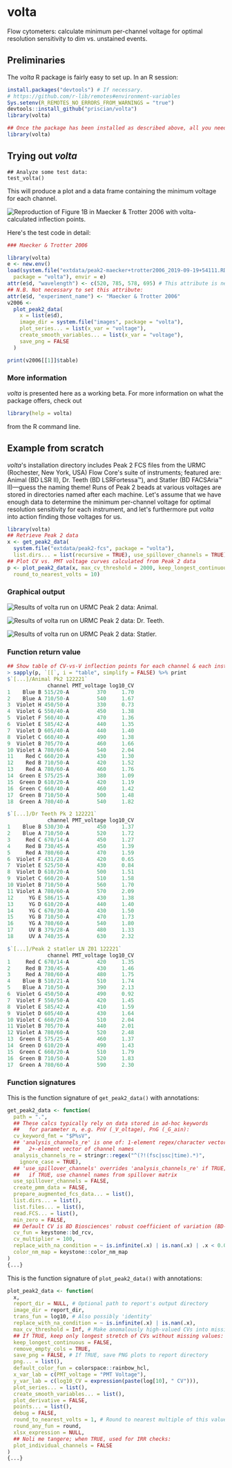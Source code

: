 # volta
Flow cytometers: calculate minimum per-channel voltage for optimal resolution sensitivity to dim vs. unstained events.

## Preliminaries
The *volta* R package is fairly easy to set up. In an R session:
```r
install.packages("devtools") # If necessary.
# https://github.com/r-lib/remotes#environment-variables
Sys.setenv(R_REMOTES_NO_ERRORS_FROM_WARNINGS = "true")
devtools::install_github("priscian/volta")
library(volta)

## Once the package has been installed as described above, all you need to use it is:
library(volta)
```

## Trying out *volta*
```
## Analyze some test data:
test_volta()
```

This will produce a plot and a data frame containing the minimum voltage for each channel.

![Reproduction of Figure 1B in Maecker & Trotter 2006 with volta-calculated inflection points.](<inst/images/001 - Maecker & Trotter 2006.png>)

Here's the test code in detail:
```r
### Maecker & Trotter 2006

library(volta)
e <- new.env()
load(system.file("extdata/peak2-maecker+trotter2006_2019-09-19+54111.RData",
  package = "volta"), envir = e)
attr(e$d, "wavelength") <- c(520, 785, 578, 695) # This attribute is necessary!
## N.B. Not necessary to set this attribute:
attr(e$d, "experiment_name") <- "Maecker & Trotter 2006"
v2006 <-
  plot_peak2_data(
    x = list(e$d),
    image_dir = system.file("images", package = "volta"),
    plot_series... = list(x_var = "voltage"),
    create_smooth_variables... = list(x_var = "voltage"),
    save_png = FALSE
  )

print(v2006[[1]]$table)
```

### More information
*volta* is presented here as a working beta. For more information on what the package offers, check out
```r
library(help = volta)
```
from the R command line.

## Example from scratch

*volta*'s installation directory includes Peak 2 FCS files from the URMC (Rochester, New York, USA) Flow Core's suite of instruments; featured are: Animal (BD LSR II), Dr. Teeth (BD LSRFortessa™), and Statler (BD FACSAria™ II)—guess the naming theme! Runs of Peak 2 beads at various voltages are stored in directories named after each machine. Let's assume that we have enough data to determine the minimum per-channel voltage for optimal resolution sensitivity for each instrument, and let's furthermore put *volta* into action finding those voltages for us.

```r
library(volta)
## Retrieve Peak 2 data
x <- get_peak2_data(
  system.file("extdata/peak2-fcs", package = "volta"),
  list.dirs... = list(recursive = TRUE), use_spillover_channels = TRUE)
## Plot CV vs. PMT voltage curves calculated from Peak 2 data
p <- plot_peak2_data(x, max_cv_threshold = 2000, keep_longest_continuous = TRUE,
  round_to_nearest_volts = 10)
```

### Graphical output
<!--<br/>-->
[//]: <br/>

![Results of volta run on URMC Peak 2 data: Animal.](<inst/images/002 - Animal.png>)

![Results of volta run on URMC Peak 2 data: Dr. Teeth.](<inst/images/003 - Dr Teeth.png>)

![Results of volta run on URMC Peak 2 data: Statler.](<inst/images/004 - Statler.png>)

### Function return value
<!--<br/>-->
[//]: <br/>

```r
## Show table of CV-vs-V inflection points for each channel & each instrument
> sapply(p, `[[`, i = "table", simplify = FALSE) %>% print
$`[...]/Animal Pk2 122221`
             channel PMT_voltage log10_CV
1    Blue B 515/20-A         370     1.70
2    Blue A 710/50-A         540     1.67
3  Violet H 450/50-A         330     0.73
4  Violet G 550/40-A         450     1.38
5  Violet F 560/40-A         470     1.36
6  Violet E 585/42-A         440     1.35
7  Violet D 605/40-A         440     1.40
8  Violet C 660/40-A         490     1.38
9  Violet B 705/70-A         460     1.66
10 Violet A 780/60-A         540     2.04
11    Red C 660/20-A         430     1.30
12    Red B 710/50-A         420     1.52
13    Red A 780/60-A         460     1.76
14  Green E 575/25-A         380     1.09
15  Green D 610/20-A         420     1.19
16  Green C 660/40-A         460     1.42
17  Green B 710/50-A         500     1.48
18  Green A 780/40-A         540     1.82

$`[...]/Dr Teeth Pk 2 122221`
             channel PMT_voltage log10_CV
1    Blue B 530/30-A         450     1.37
2    Blue A 710/50-A         520     1.72
3     Red C 670/14-A         450     1.27
4     Red B 730/45-A         450     1.39
5     Red A 780/60-A         470     1.59
6  Violet F 431/28-A         420     0.65
7  Violet E 525/50-A         430     0.84
8  Violet D 610/20-A         500     1.51
9  Violet C 660/20-A         510     1.58
10 Violet B 710/50-A         560     1.70
11 Violet A 780/60-A         570     2.09
12     YG E 586/15-A         430     1.38
13     YG D 610/20-A         440     1.40
14     YG C 670/30-A         430     1.50
15     YG B 710/50-A         470     1.73
16     YG A 780/60-A         540     1.80
17     UV B 379/28-A         480     1.33
18     UV A 740/35-A         630     2.32

$`[...]/Peak 2 statler LN Z01 122221`
             channel PMT_voltage log10_CV
1     Red C 670/14-A         420     1.35
2     Red B 730/45-A         430     1.46
3     Red A 780/60-A         480     1.75
4    Blue B 510/21-A         510     1.74
5    Blue A 710/50-A         390     2.13
6  Violet G 450/50-A         490     0.92
7  Violet F 550/50-A         420     1.45
8  Violet E 585/42-A         410     1.59
9  Violet D 605/40-A         430     1.64
10 Violet C 660/20-A         510     2.04
11 Violet B 705/70-A         440     2.01
12 Violet A 780/60-A         520     2.48
13  Green E 575/25-A         460     1.37
14  Green D 610/20-A         490     1.43
15  Green C 660/20-A         510     1.79
16  Green B 710/50-A         520     1.83
17  Green A 780/60-A         590     2.30
```

### Function signatures
<!--<br/>-->
[//]: <br/>

This is the function signature of `get_peak2_data()` with annotations:

```r
get_peak2_data <- function(
  path = ".",
  ## These calcs typically rely on data stored in ad-hoc keywords
  ##   for parameter n, e.g. PnV (_V_oltage), PnG (_G_ain):
  cv_keyword_fmt = "$P%sV",
  ## 'analysis_channels_re' is one of: 1-element regex/character vector;
  ##   2+-element vector of channel names
  analysis_channels_re = stringr::regex("^(?!(fsc|ssc|time).*)",
    ignore_case = TRUE),
  ## 'use_spillover_channels' overrides 'analysis_channels_re' if TRUE;
  ##   if TRUE, use channel names from spillover matrix
  use_spillover_channels = FALSE,
  create_pmm_data = FALSE,
  prepare_augmented_fcs_data... = list(),
  list.dirs... = list(),
  list.files... = list(),
  read.FCS... = list(),
  min_zero = FALSE,
  ## Default CV is BD Biosciences' robust coefficient of variation (BD-rCV):
  cv_fun = keystone::bd_rcv,
  cv_multiplier = 100,
  replace_with_na_condition = ~ is.infinite(.x) | is.nan(.x) | .x < 0.0,
  color_nm_map = keystone::color_nm_map
)
{...}
```

This is the function signature of `plot_peak2_data()` with annotations:

```r
plot_peak2_data <- function(
  x,
  report_dir = NULL, # Optional path to report's output directory
  image_dir = report_dir,
  trans_fun = log10, # Also possibly 'identity'
  replace_with_na_condition = ~ is.infinite(.x) | is.nan(.x),
  max_cv_threshold = Inf, # Make anomalously high-valued CVs into missings
  ## If TRUE, keep only longest stretch of CVs without missing values:
  keep_longest_continuous = FALSE,
  remove_empty_cols = TRUE,
  save_png = FALSE, # If TRUE, save PNG plots to report directory
  png... = list(),
  default_color_fun = colorspace::rainbow_hcl,
  x_var_lab = c(PMT_voltage = "PMT Voltage"),
  y_var_lab = c(log10_CV = expression(paste(log[10], " CV"))),
  plot_series... = list(),
  create_smooth_variables... = list(),
  plot_derivative = FALSE,
  points... = list(),
  debug = FALSE,
  round_to_nearest_volts = 1, # Round to nearest multiple of this value
  round_any_fun = round,
  xlsx_expression = NULL,
  ## Noli me tangere; when TRUE, used for IRR checks:
  plot_individual_channels = FALSE
)
{...}
```
